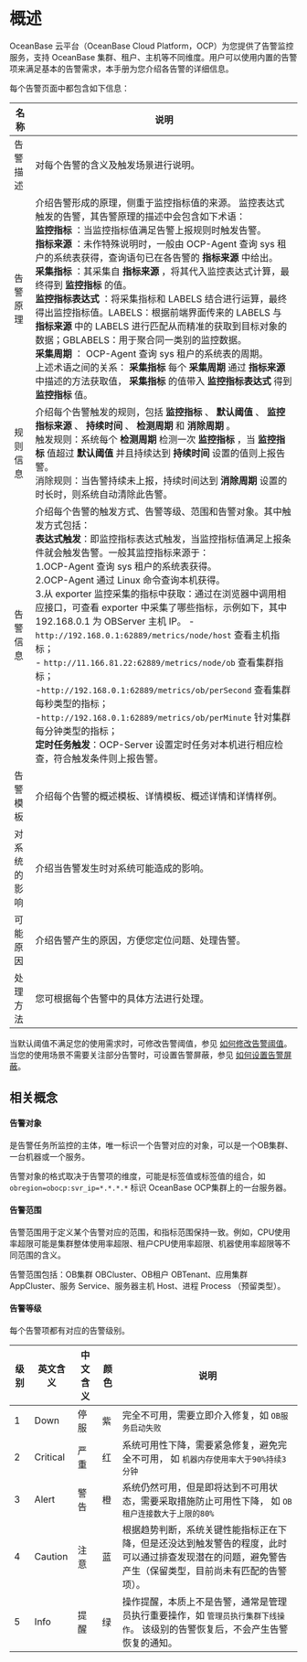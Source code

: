 # 概述

OceanBase 云平台（OceanBase Cloud Platform，OCP）为您提供了告警监控服务，支持 OceanBase 集群、租户、主机等不同维度。用户可以使用内置的告警项来满足基本的告警需求，本手册为您介绍各告警的详细信息。

每个告警页面中都包含如下信息：

|   名称   |说明 |
|--------|-|
| 告警描述   | 对每个告警的含义及触发场景进行说明。 |
| 告警原理   | 介绍告警形成的原理，侧重于监控指标值的来源。 监控表达式触发的告警，其告警原理的描述中会包含如下术语： </br>**监控指标** ：当监控指标值满足告警上报规则时触发告警。   </br> **指标来源** ：未作特殊说明时，一般由 OCP-Agent 查询 sys 租户的系统表获得，查询语句已在各告警的 **指标来源** 中给出。   </br>**采集指标** ：其采集自 **指标来源** ，将其代入监控表达式计算，最终得到 **监控指标** 的值。</br>**监控指标表达式** ：将采集指标和 LABELS 结合进行运算，最终得出监控指标值。LABELS：根据前端界面传来的 LABELS 与 **指标来源** 中的 LABELS 进行匹配从而精准的获取到目标对象的数据；GBLABELS：用于聚合同一类别的监控数据。</br>**采集周期** ： OCP-Agent 查询 sys 租户的系统表的周期。</br>上述术语之间的关系： **采集指标** 每个 **采集周期** 通过 **指标来源** 中描述的方法获取值， **采集指标** 的值带入 **监控指标表达式** 得到 **监控指标** 值。 |
| 规则信息   | 介绍每个告警触发的规则，包括 **监控指标** 、 **默认阈值** 、 **监控指标来源** 、 **持续时间** 、 **检测周期** 和 **消除周期** 。 </br>触发规则：系统每个 **检测周期** 检测一次 **监控指标** ，当 **监控指标** 值超过 **默认阈值** 并且持续达到 **持续时间** 设置的值则上报告警。  </br>消除规则：当告警持续未上报，持续时间达到 **消除周期** 设置的时长时，则系统自动清除此告警。|
| 告警信息   | 介绍每个告警的触发方式、告警等级、范围和告警对象。其中触发方式包括： </br>**表达式触发**：即监控指标表达式触发，当监控指标值满足上报条件就会触发告警。一般其监控指标来源于：</br>1.OCP-Agent 查询 sys 租户的系统表获得。</br>2.OCP-Agent 通过 Linux 命令查询本机获得。</br>3.从 exporter 监控采集的指标中获取：通过在浏览器中调用相应接口，可查看 exporter 中采集了哪些指标，示例如下，其中 192.168.0.1 为 OBServer 主机 IP。 -`http://192.168.0.1:62889/metrics/node/host` 查看主机指标；</br>- `http://11.166.81.22:62889/metrics/node/ob` 查看集群指标；</br>-`http://192.168.0.1:62889/metrics/ob/perSecond` 查看集群每秒类型的指标；</br>-`http://192.168.0.1:62889/metrics/ob/perMinute` 针对集群每分钟类型的指标；      </br>**定时任务触发**：OCP-Server 设置定时任务对本机进行相应检查，符合触发条件则上报告警。    |
| 告警模板   | 介绍每个告警的概述模板、详情模板、概述详情和详情样例。 |
| 对系统的影响 | 介绍当告警发生时对系统可能造成的影响。|
| 可能原因   | 介绍告警产生的原因，方便您定位问题、处理告警。|
| 处理方法   | 您可根据每个告警中的具体方法进行处理。 |

当默认阈值不满足您的使用需求时，可修改告警阈值，参见 [如何修改告警阈值](4.alarm-appendix/2.how-do-i-modify-the-alert-threshold.md)。当您的使用场景不需要关注部分告警时，可设置告警屏蔽，参见 [如何设置告警屏蔽](4.alarm-appendix/1.how-to-set-alarm-masking.md)。

## 相关概念

#### 告警对象

是告警任务所监控的主体，唯一标识一个告警对应的对象，可以是一个OB集群、一台机器或一个服务。

告警对象的格式取决于告警项的维度，可能是标签值或标签值的组合，如 `obregion=obocp:svr_ip=*.*.*.*` 标识 OceanBase OCP集群上的一台服务器。

#### 告警范围

告警范围用于定义某个告警对应的范围，和指标范围保持一致。例如，CPU使用率超限可能是集群整体使用率超限、租户CPU使用率超限、机器使用率超限等不同范围的含义。

告警范围包括：OB集群 OBCluster、OB租户 OBTenant、应用集群 AppCluster、服务 Service、服务器主机 Host、进程 Process （预留类型）。

#### 告警等级

每个告警项都有对应的告警级别。

| **级别** | **英文含义** | **中文含义** | **颜色** |                                       **说明**                                       |
|--------|----------|----------|--------|------------------------------------------------------------------------------------|
| 1      | Down     | 停服       | 紫      | 完全不可用，需要立即介入修复，如  `OB服务启动失败`                                       |
| 2      | Critical | 严重       | 红      | 系统可用性下降，需要紧急修复，避免完全不可用， 如  `机器内存使用率大于90%持续3分钟`                     |
| 3      | Alert    | 警告       | 橙      | 系统仍然可用，但是即将达到不可用状态，需要采取措施防止可用性下降， 如  `OB租户连接数大于上限的80%`             |
| 4      | Caution  | 注意       | 蓝      | 根据趋势判断，系统关键性能指标正在下降，但是还没达到触发警告的程度，此时可以通过排查发现潜在的问题，避免警告产生（保留类型，目前尚未有匹配的告警项）。        |
| 5      | Info     | 提醒       | 绿      | 操作提醒，本质上不是告警，通常是管理员执行重要操作，如  `管理员执行集群下线操作`。 该级别的告警恢复后，不会产生告警恢复的通知。 |
